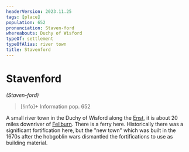 ```yaml
---
headerVersion: 2023.11.25
tags: [place]
population: 652
pronunciation: Staven-ford
whereabouts: Duchy of Wisford
typeOf: settlement
typeOfAlias: river town
title: Stavenford
---
```

# Stavenford
*(Staven-ford)*
>[!info]+ Information
> pop. 652
> 
>> 

A small river town in the Duchy of Wisford along the [Enst](<../../rivers/wistel-enst-watershed/enst.md>), it is about 20 miles downriver of [Fellburn](<./fellburn.md>). There is a ferry here. Historically there was a significant fortification here, but the "new town" which was built in the 1670s after the hobgoblin wars dismantled the fortifications to use as building material. 



